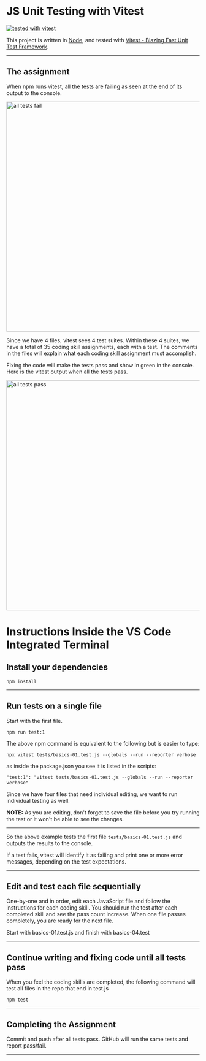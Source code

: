 # JS Unit Testing with Vitest

[![tested with vitest](https://img.shields.io/badge/tested_with-vitest-99424f.svg)](https://vitest.dev/)




This project is written in [Node](https://nodejs.org/en/), and tested with [Vitest - Blazing Fast Unit Test Framework](https://vitestjs.io/).

---

## The assignment

When npm runs vitest, all the tests are failing as seen at the end of its output to the console.


<img width="600" alt="all tests fail"  src="https://user-images.githubusercontent.com/13385801/189547187-9a6e14e8-0d1f-45e0-bde7-db0ffee09bff.png">



Since we have 4 files, vitest sees 4 test suites. Within these 4 suites, we have a total of 35 coding skill assignments, each with a test. The comments in the files will explain what each coding skill assignment must accomplish.

Fixing the code will make the tests pass and show in green in the console. Here is the vitest output when all the tests pass.


<img width="600" alt="all tests pass" src="https://user-images.githubusercontent.com/13385801/189547353-39dcd4d1-20d3-4b31-9bee-e7b044cfc092.png">


# Instructions Inside the VS Code Integrated Terminal

## Install your dependencies

`npm install`

---

## Run tests on a single file

Start with the first file.

`npm run test:1`

The above npm command is equivalent to the following but is easier to type:

`npx vitest tests/basics-01.test.js --globals --run --reporter verbose`

as inside the package.json you see it is listed in the scripts:

`"test:1": "vitest tests/basics-01.test.js --globals --run --reporter verbose"`

Since we have four files that need individual editing, we want to run individual testing as well.

**NOTE:** As you are editing, don't forget to save the file before you try running the test or it won't be able to see the changes.

---

So the above example tests the first file `tests/basics-01.test.js` and outputs the results to the console.

If a test fails, vitest will identify it as failing and print one or more error messages, depending on the test expectations.

---

## Edit and test each file sequentially

One-by-one and in order, edit each JavaScript file and follow the instructions for each coding skill. You should run the test after each completed skill and see the pass count increase. When one file passes completely, you are ready for the next file.

Start with basics-01.test.js and finish with basics-04.test

---

## Continue writing and fixing code until all tests pass

When you feel the coding skills are completed, the following command will test all files in the repo that end in test.js

`npm test`

---

## Completing the Assignment

Commit and push after all tests pass. GitHub will run the same tests and report pass/fail.

---
